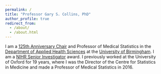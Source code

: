 ```yaml
---
permalink: /
title: "Professor Gary S. Collins, PhD"
author_profile: true
redirect_from: 
  - /about/
  - /about.html
---
```


I am a <a href="https://www.birmingham.ac.uk/research/125th-anniversary-fellows-and-chairs">125th Anniversary Chair</a> and Professor of Medical Statistics in the <a href="https://www.birmingham.ac.uk/about/college-of-medicine-and-health/applied-health-sciences">Department of Applied Health Sciences</a> at the <a href="https://www.birmingham.ac.uk/">University of Birmingham</a>. I am a <a href="https://www.nihr.ac.uk/people/professor-gary-collins">NIHR Senior Investigator</a> award. I previously worked at the University of Oxford for 19 years, where I was the Director of the Centre for Statistics in Medicine and made a Professor of Medical Statistics in 2016. 


